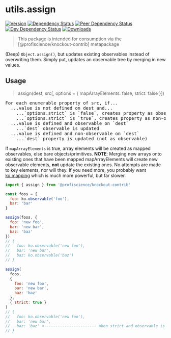 # utils.assign

[![Version][npm-version-shield]][npm]
[![Dependency Status][david-dm-shield]][david-dm]
[![Peer Dependency Status][david-dm-peer-shield]][david-dm-peer]
[![Dev Dependency Status][david-dm-dev-shield]][david-dm-dev]
[![Downloads][npm-stats-shield]][npm-stats]

[david-dm]: https://david-dm.org/Profiscience/knockout-contrib?path=packages/utils.assign
[david-dm-shield]: https://david-dm.org/Profiscience/knockout-contrib/status.svg?path=packages/utils.assign
[david-dm-peer]: https://david-dm.org/Profiscience/knockout-contrib?path=packages/utils.assign&type=peer
[david-dm-peer-shield]: https://david-dm.org/Profiscience/knockout-contrib/peer-status.svg?path=packages/utils.assign
[david-dm-dev]: https://david-dm.org/Profiscience/knockout-contrib?path=packages/utils.assign&type=dev
[david-dm-dev-shield]: https://david-dm.org/Profiscience/knockout-contrib/dev-status.svg?path=packages/utils.assign
[npm]: https://www.npmjs.com/package/@profiscience/knockout-contrib-utils-assign
[npm-version-shield]: https://img.shields.io/npm/v/@profiscience/knockout-contrib-utils-assign.svg
[npm-stats]: http://npm-stat.com/charts.html?package=@profiscience/knockout-contrib-utils-assign&author=&from=&to=
[npm-stats-shield]: https://img.shields.io/npm/dt/@profiscience/knockout-contrib-utils-assign.svg?maxAge=2592000

> This package is intended for consumption via the [@profiscience/knockout-contrib] metapackage

(Deep) `Object.assign()`, but updates existing observables instead of overwriting them. Simply put, updates an observable tree by merging in new values.

## Usage

> assign(dest, src[, options = { mapArrayElements: false, strict: false }])

<pre>
For each enumerable property of src, if...
  ...value is not defined on dest and...
    ...`options.strict` is `false`, creates property as observable on `dest`
    ...`options.strict` is `true`, creates property as non-observable on `dest`
  ...value is defined and observable on `dest`
    ...`dest` observable is updated
  ...value is defined and non-observable on `dest`
    ...`dest` property is updated (not as observable)  
</pre>

If `mapArrayElements` is true, array elements will be created as mapped observables, else bare objects/primitives.
**NOTE**: Merging new arrays onto existing ones that have been mapped mapArrayElements will create new observable elements,
**not** update the existing ones. No attempts are made to key elements, nor will they. If you need more, you
probably want [ko.mapping](http://knockoutjs.com/documentation/plugins-mapping.html) which is much more powerful,
but far slower.

```javascript
import { assign } from '@profiscience/knockout-contrib'

const foos = {
  foo: ko.observable('foo'),
  bar: 'bar'
}

assign(foos, {
  foo: 'new foo',
  bar: 'new bar',
  baz: 'baz'
})
// {
//   foo: ko.observable('new foo'),
//   bar: 'new bar',
//   baz: ko.observable('baz')
// }

assign(
  foos,
  {
    foo: 'new foo',
    bar: 'new bar',
    baz: 'baz'
  },
  { strict: true }
)
// {
//   foo: ko.observable('new foo'),
//   bar: 'new bar',
//   baz: 'baz' <----------------------- When strict and observable is not pre-created on dest, property will NOT be observable
// }
```
